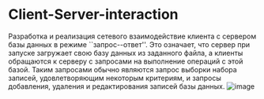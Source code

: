 # Client-Server-interaction

Разработка и реализация сетевого взаимодействие клиента с сервером базы данных в режиме ``запрос--ответ''. Это означает, что сервер при запуске загружает свою базу данных из заданного файла, а клиенты обращаются к серверу с запросами на выполнение операций с этой базой. Таким запросами обычно являются запрос выборки набора записей, удовлетворяющим некоторым критериям, и запросы добавления, удаления и редактирования записей базы данных.
![image](https://github.com/MashaKuzmicheva/Client-Server-interaction/assets/91498576/61df9fd0-56a9-4cb6-a5a6-5d6bf1553ac0)

